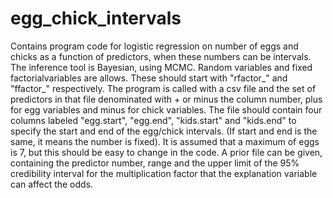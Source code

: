 # egg_chick_intervals
Contains program code for logistic regression on number of eggs and chicks as a function of predictors, when these numbers can be intervals. The inference tool is Bayesian, using MCMC. Random variables and fixed factorialvariables are allows. These should start with "rfactor_" and "ffactor_" respectively. The program is called with a csv file and the set of predictors in that file denominated with + or minus the column number, plus for egg variables and minus for chick variables. The file should contain four columns labeled "egg.start", "egg.end", "kids.start" and "kids.end" to specify the start and end of the egg/chick intervals. (If start and end is the same, it means the number is fixed). It is assumed that a maximum of eggs is 7, but this should be easy to change in the code. A prior file can be given, containing the predictor number, range and the upper limit of the 95% credibility interval for the multiplication factor that the explanation variable can affect the odds. 
